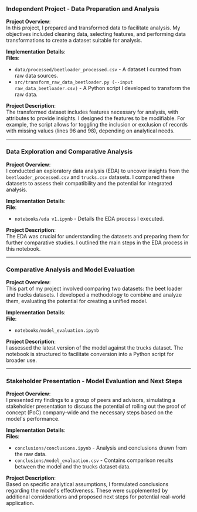 ### Independent Project - Data Preparation and Analysis

**Project Overview**:  
In this project, I prepared and transformed data to facilitate analysis. My objectives included cleaning data, selecting features, and performing data transformations to create a dataset suitable for analysis.

**Implementation Details**:  
**Files**:  
- `data/processed/beetloader_processed.csv` - A dataset I curated from raw data sources.  
- `src/transform_raw_data_beetloader.py (--input raw_data_beetloader.csv)` - A Python script I developed to transform the raw data.

**Project Description**:  
The transformed dataset includes features necessary for analysis, with attributes to provide insights. I designed the features to be modifiable. For example, the script allows for toggling the inclusion or exclusion of records with missing values (lines 96 and 98), depending on analytical needs.

---

### Data Exploration and Comparative Analysis

**Project Overview**:  
I conducted an exploratory data analysis (EDA) to uncover insights from the `beetloader_processed.csv` and `trucks.csv` datasets. I compared these datasets to assess their compatibility and the potential for integrated analysis.

**Implementation Details**:  
**File**:  
- `notebooks/eda v1.ipynb` - Details the EDA process I executed.

**Project Description**:  
The EDA was crucial for understanding the datasets and preparing them for further comparative studies. I outlined the main steps in the EDA process in this notebook.

---

### Comparative Analysis and Model Evaluation

**Project Overview**:  
This part of my project involved comparing two datasets: the beet loader and trucks datasets. I developed a methodology to combine and analyze them, evaluating the potential for creating a unified model.

**Implementation Details**:  
**File**:  
- `notebooks/model_evaluation.ipynb`

**Project Description**:  
I assessed the latest version of the model against the trucks dataset. The notebook is structured to facilitate conversion into a Python script for broader use.

---

### Stakeholder Presentation - Model Evaluation and Next Steps

**Project Overview**:  
I presented my findings to a group of peers and advisors, simulating a stakeholder presentation to discuss the potential of rolling out the proof of concept (PoC) company-wide and the necessary steps based on the model's performance.

**Implementation Details**:  
**Files**:  
- `conclusions/conclusions.ipynb` - Analysis and conclusions drawn from the raw data.  
- `conclusions/model_evaluation.csv` - Contains comparison results between the model and the trucks dataset data.

**Project Description**:  
Based on specific analytical assumptions, I formulated conclusions regarding the model's effectiveness. These were supplemented by additional considerations and proposed next steps for potential real-world application.
